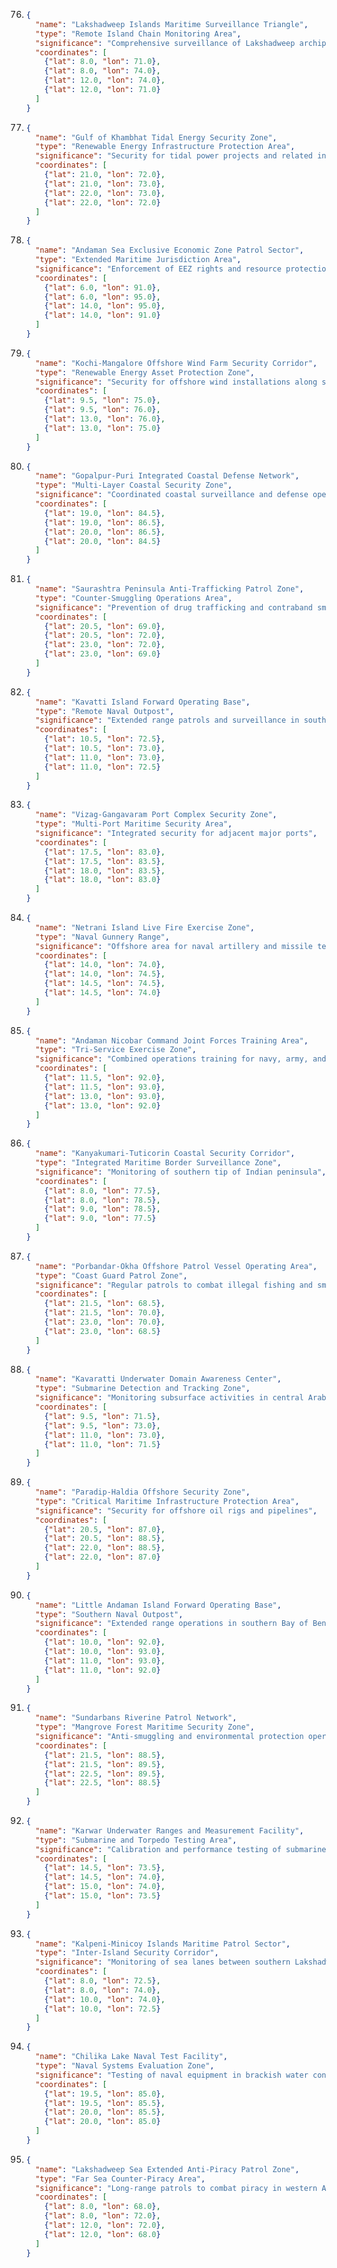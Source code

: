 76. ```json
    {
      "name": "Lakshadweep Islands Maritime Surveillance Triangle",
      "type": "Remote Island Chain Monitoring Area",
      "significance": "Comprehensive surveillance of Lakshadweep archipelago",
      "coordinates": [
        {"lat": 8.0, "lon": 71.0},
        {"lat": 8.0, "lon": 74.0},
        {"lat": 12.0, "lon": 74.0},
        {"lat": 12.0, "lon": 71.0}
      ]
    }
    ```

77. ```json
    {
      "name": "Gulf of Khambhat Tidal Energy Security Zone",
      "type": "Renewable Energy Infrastructure Protection Area",
      "significance": "Security for tidal power projects and related installations",
      "coordinates": [
        {"lat": 21.0, "lon": 72.0},
        {"lat": 21.0, "lon": 73.0},
        {"lat": 22.0, "lon": 73.0},
        {"lat": 22.0, "lon": 72.0}
      ]
    }
    ```

78. ```json
    {
      "name": "Andaman Sea Exclusive Economic Zone Patrol Sector",
      "type": "Extended Maritime Jurisdiction Area",
      "significance": "Enforcement of EEZ rights and resource protection",
      "coordinates": [
        {"lat": 6.0, "lon": 91.0},
        {"lat": 6.0, "lon": 95.0},
        {"lat": 14.0, "lon": 95.0},
        {"lat": 14.0, "lon": 91.0}
      ]
    }
    ```

79. ```json
    {
      "name": "Kochi-Mangalore Offshore Wind Farm Security Corridor",
      "type": "Renewable Energy Asset Protection Zone",
      "significance": "Security for offshore wind installations along southwest coast",
      "coordinates": [
        {"lat": 9.5, "lon": 75.0},
        {"lat": 9.5, "lon": 76.0},
        {"lat": 13.0, "lon": 76.0},
        {"lat": 13.0, "lon": 75.0}
      ]
    }
    ```

80. ```json
    {
      "name": "Gopalpur-Puri Integrated Coastal Defense Network",
      "type": "Multi-Layer Coastal Security Zone",
      "significance": "Coordinated coastal surveillance and defense operations",
      "coordinates": [
        {"lat": 19.0, "lon": 84.5},
        {"lat": 19.0, "lon": 86.5},
        {"lat": 20.0, "lon": 86.5},
        {"lat": 20.0, "lon": 84.5}
      ]
    }
    ```

81. ```json
    {
      "name": "Saurashtra Peninsula Anti-Trafficking Patrol Zone",
      "type": "Counter-Smuggling Operations Area",
      "significance": "Prevention of drug trafficking and contraband smuggling",
      "coordinates": [
        {"lat": 20.5, "lon": 69.0},
        {"lat": 20.5, "lon": 72.0},
        {"lat": 23.0, "lon": 72.0},
        {"lat": 23.0, "lon": 69.0}
      ]
    }
    ```

82. ```json
    {
      "name": "Kavatti Island Forward Operating Base",
      "type": "Remote Naval Outpost",
      "significance": "Extended range patrols and surveillance in southern Lakshadweep",
      "coordinates": [
        {"lat": 10.5, "lon": 72.5},
        {"lat": 10.5, "lon": 73.0},
        {"lat": 11.0, "lon": 73.0},
        {"lat": 11.0, "lon": 72.5}
      ]
    }
    ```

83. ```json
    {
      "name": "Vizag-Gangavaram Port Complex Security Zone",
      "type": "Multi-Port Maritime Security Area",
      "significance": "Integrated security for adjacent major ports",
      "coordinates": [
        {"lat": 17.5, "lon": 83.0},
        {"lat": 17.5, "lon": 83.5},
        {"lat": 18.0, "lon": 83.5},
        {"lat": 18.0, "lon": 83.0}
      ]
    }
    ```

84. ```json
    {
      "name": "Netrani Island Live Fire Exercise Zone",
      "type": "Naval Gunnery Range",
      "significance": "Offshore area for naval artillery and missile testing",
      "coordinates": [
        {"lat": 14.0, "lon": 74.0},
        {"lat": 14.0, "lon": 74.5},
        {"lat": 14.5, "lon": 74.5},
        {"lat": 14.5, "lon": 74.0}
      ]
    }
    ```

85. ```json
    {
      "name": "Andaman Nicobar Command Joint Forces Training Area",
      "type": "Tri-Service Exercise Zone",
      "significance": "Combined operations training for navy, army, and air force",
      "coordinates": [
        {"lat": 11.5, "lon": 92.0},
        {"lat": 11.5, "lon": 93.0},
        {"lat": 13.0, "lon": 93.0},
        {"lat": 13.0, "lon": 92.0}
      ]
    }
    ```

86. ```json
    {
      "name": "Kanyakumari-Tuticorin Coastal Security Corridor",
      "type": "Integrated Maritime Border Surveillance Zone",
      "significance": "Monitoring of southern tip of Indian peninsula",
      "coordinates": [
        {"lat": 8.0, "lon": 77.5},
        {"lat": 8.0, "lon": 78.5},
        {"lat": 9.0, "lon": 78.5},
        {"lat": 9.0, "lon": 77.5}
      ]
    }
    ```

87. ```json
    {
      "name": "Porbandar-Okha Offshore Patrol Vessel Operating Area",
      "type": "Coast Guard Patrol Zone",
      "significance": "Regular patrols to combat illegal fishing and smuggling",
      "coordinates": [
        {"lat": 21.5, "lon": 68.5},
        {"lat": 21.5, "lon": 70.0},
        {"lat": 23.0, "lon": 70.0},
        {"lat": 23.0, "lon": 68.5}
      ]
    }
    ```

88. ```json
    {
      "name": "Kavaratti Underwater Domain Awareness Center",
      "type": "Submarine Detection and Tracking Zone",
      "significance": "Monitoring subsurface activities in central Arabian Sea",
      "coordinates": [
        {"lat": 9.5, "lon": 71.5},
        {"lat": 9.5, "lon": 73.0},
        {"lat": 11.0, "lon": 73.0},
        {"lat": 11.0, "lon": 71.5}
      ]
    }
    ```

89. ```json
    {
      "name": "Paradip-Haldia Offshore Security Zone",
      "type": "Critical Maritime Infrastructure Protection Area",
      "significance": "Security for offshore oil rigs and pipelines",
      "coordinates": [
        {"lat": 20.5, "lon": 87.0},
        {"lat": 20.5, "lon": 88.5},
        {"lat": 22.0, "lon": 88.5},
        {"lat": 22.0, "lon": 87.0}
      ]
    }
    ```

90. ```json
    {
      "name": "Little Andaman Island Forward Operating Base",
      "type": "Southern Naval Outpost",
      "significance": "Extended range operations in southern Bay of Bengal",
      "coordinates": [
        {"lat": 10.0, "lon": 92.0},
        {"lat": 10.0, "lon": 93.0},
        {"lat": 11.0, "lon": 93.0},
        {"lat": 11.0, "lon": 92.0}
      ]
    }
    ```

91. ```json
    {
      "name": "Sundarbans Riverine Patrol Network",
      "type": "Mangrove Forest Maritime Security Zone",
      "significance": "Anti-smuggling and environmental protection operations",
      "coordinates": [
        {"lat": 21.5, "lon": 88.5},
        {"lat": 21.5, "lon": 89.5},
        {"lat": 22.5, "lon": 89.5},
        {"lat": 22.5, "lon": 88.5}
      ]
    }
    ```

92. ```json
    {
      "name": "Karwar Underwater Ranges and Measurement Facility",
      "type": "Submarine and Torpedo Testing Area",
      "significance": "Calibration and performance testing of submarine systems",
      "coordinates": [
        {"lat": 14.5, "lon": 73.5},
        {"lat": 14.5, "lon": 74.0},
        {"lat": 15.0, "lon": 74.0},
        {"lat": 15.0, "lon": 73.5}
      ]
    }
    ```

93. ```json
    {
      "name": "Kalpeni-Minicoy Islands Maritime Patrol Sector",
      "type": "Inter-Island Security Corridor",
      "significance": "Monitoring of sea lanes between southern Lakshadweep islands",
      "coordinates": [
        {"lat": 8.0, "lon": 72.5},
        {"lat": 8.0, "lon": 74.0},
        {"lat": 10.0, "lon": 74.0},
        {"lat": 10.0, "lon": 72.5}
      ]
    }
    ```

94. ```json
    {
      "name": "Chilika Lake Naval Test Facility",
      "type": "Naval Systems Evaluation Zone",
      "significance": "Testing of naval equipment in brackish water conditions",
      "coordinates": [
        {"lat": 19.5, "lon": 85.0},
        {"lat": 19.5, "lon": 85.5},
        {"lat": 20.0, "lon": 85.5},
        {"lat": 20.0, "lon": 85.0}
      ]
    }
    ```

95. ```json
    {
      "name": "Lakshadweep Sea Extended Anti-Piracy Patrol Zone",
      "type": "Far Sea Counter-Piracy Area",
      "significance": "Long-range patrols to combat piracy in western Arabian Sea",
      "coordinates": [
        {"lat": 8.0, "lon": 68.0},
        {"lat": 8.0, "lon": 72.0},
        {"lat": 12.0, "lon": 72.0},
        {"lat": 12.0, "lon": 68.0}
      ]
    }
    ```